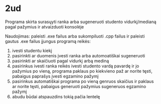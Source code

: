 # 2ud
Programa skirta surasųyti ranka arba sugeneruoti studento vidurkį/medianą pagal pažymius ir atvaizduoti konsolėje

Naudojimas: paleisti .exe failus arba sukompiluoti .cpp failus ir paleisti gautus .exe failus
įjungus programą reikės: 
1) ivesti studentu kiekį
2) pasirinkti ar duomenis įvesti ranka arba automoatiškai sugeneruoti
3) pasirinkti ar skaičiuoti pagal vidurkį arbą mediną
4) pasirinkus ivesti ranka reikės ivesti studento vardą pavardę ir jo pažymius po vieną, programa paklaus po kiekvieno paž ar norite tęsti, pabaigus paprašys įvesti egzamino pažymį 
5) pasirinkus automatiškai programa po vieną genruos skaičius ir paklaus ar norite tęsti, pabaigus generuoti pažymius sugeneruos egzamino pažymį
6) abudu būdai atspauzdins tokią pačia lentelę
